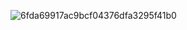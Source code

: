 
![6fda69917ac9bcf04376dfa3295f41b0](https://github.com/user-attachments/assets/511b809e-3053-413b-91cb-badc37875669)
